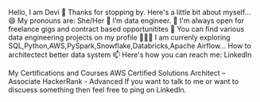 Hello, I am Devi 👋
Thanks for stopping by. Here's a little bit about myself...
😄 My pronouns are: She/Her
🔭 I’m  data engineer.
👯 I'm always open for freelance gigs and contract based opportunitites
🤘 You can find various data engineering projects on my profile
🧑🏻‍🏫 I am currenly exploring
SQL,Python,AWS,PySpark,Snowflake,Databricks,Apache Airflow...
How to architectect better data system
📫 Here's how you can reach me:  LinkedIn

My Certifications and Courses
AWS Certified Solutions Architect – Associate
HackerRank - Advanced
If you want to talk to me or want to discuess something then feel free to ping on LinkedIn.
